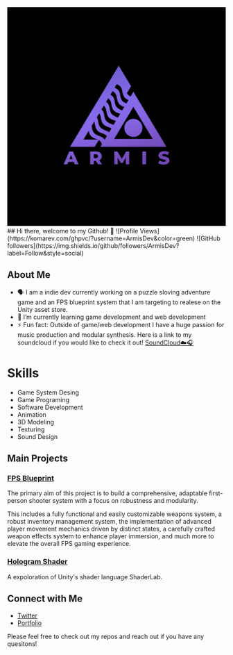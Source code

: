 <div style="text-align:center;">
  <img src="Logo.png" alt="Project Screenshot" width="550"/>
</div>
## Hi there, welcome to my Github! 👋
![Profile Views](https://komarev.com/ghpvc/?username=ArmisDev&color=green)
![GitHub followers](https://img.shields.io/github/followers/ArmisDev?label=Follow&style=social)

## About Me
- 🗣️ I am a indie dev currently working on a puzzle sloving adventure game and an FPS blueprint system that I am targeting to realese on the Unity asset store.
- 🌱 I’m currently learning game development and web development
- ⚡ Fun fact: Outside of game/web development I have a huge passion for music production and modular synthesis. Here is a link to my soundcloud if you would like to check it out! [SoundCloud☁️🎧](https://soundcloud.com/armisofficial)

# Skills
- Game System Desing
- Game Programing
- Software Development
- Animation
- 3D Modeling
- Texturing
- Sound Design

## Main Projects

### [FPS Blueprint](https://github.com/ArmisDev/FPS_Project)
The primary aim of this project is to build a comprehensive, adaptable first-person shooter system with a focus on robustness and modularity.

This includes a fully functional and easily customizable weapons system, a robust inventory management system, the implementation of advanced player movement mechanics driven by distinct states, a carefully crafted weapon effects system to enhance player immersion, and much more to elevate the overall FPS gaming experience.

### [Hologram Shader](https://github.com/ArmisDev/Hologram-Shader)
A expoloration of Unity's shader language ShaderLab.

## Connect with Me

- [Twitter](https://x.com/ItzArmis)
- [Portfolio](https://www.armisdev.com/)

Please feel free to check out my repos and reach out if you have any quesitons!
